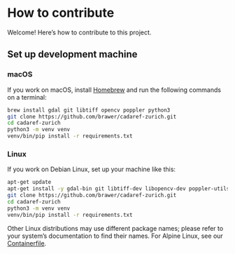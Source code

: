 # How to contribute

Welcome! Here’s how to contribute to this project.

## Set up development machine

### macOS

If you work on macOS, install [Homebrew](https://brew.sh/) and run
the following commands on a terminal:

```sh
brew install gdal git libtiff opencv poppler python3
git clone https://github.com/brawer/cadaref-zurich.git
cd cadaref-zurich
python3 -m venv venv
venv/bin/pip install -r requirements.txt
```

### Linux

If you work on Debian Linux, set up your machine like this:

```sh
apt-get update
apt-get install -y gdal-bin git libtiff-dev libopencv-dev poppler-utils python3 python3-venv
git clone https://github.com/brawer/cadaref-zurich.git
cd cadaref-zurich
python3 -m venv venv
venv/bin/pip install -r	requirements.txt
```

Other Linux distributions may use different package names;
please refer to your system’s documentation to find their names.
For Alpine Linux, see our [Containerfile](../Containerfile).